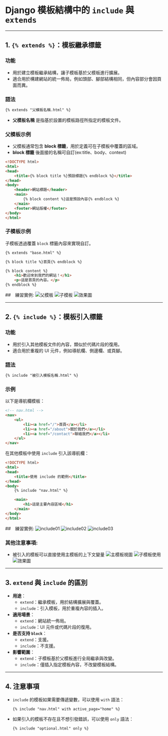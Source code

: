 # Django 模板結構中的 `include` 與 `extends`


---

## 1. `{% extends %}`：模板繼承標籤

### 功能
- 用於建立模板繼承結構，讓子模板基於父模板進行擴展。
- 適合用於構建網站的統一佈局，例如頭部、腳部結構相同，但內容部分會因頁面而異。

### 語法
```html
{% extends "父模板名稱.html" %}
```
- **父模板名稱** 是指基於設置的模板路徑所指定的模板文件。

### 父模板示例
- 父模板通常包含 **block 標籤**，用於定義可在子模板中覆蓋的區域。
- **block 標籤** 後面接的名稱可自訂(ex:title、body、context)
```html
<!DOCTYPE html>
<html>
<head>
    <title>{% block title %}預設標題{% endblock %}</title>
</head>
<body>
    <header>網站標題</header>
    <main>
        {% block content %}這是預設內容{% endblock %}
    </main>
    <footer>網站版權</footer>
</body>
</html>
```

### 子模板示例
子模板透過覆蓋 `block` 標籤內容來實現自訂。

```html
{% extends "base.html" %}

{% block title %}首頁{% endblock %}

{% block content %}
    <h1>歡迎來到我們的網站！</h1>
    <p>這是首頁的內容。</p>
{% endblock %}
```

##　練習實例:
![父模板](筆記圖/父模板範例.png)
![子模板](筆記圖/子模板.png)
![效果圖](筆記圖/extend效果圖.png)

---

## 2. `{% include %}`：模板引入標籤

### 功能
- 用於引入其他模板文件的內容，類似於代碼片段的復用。
- 適合用於重複的 UI 元件，例如導航欄、側邊欄、或頁腳。

### 語法
```html
{% include "被引入模板名稱.html" %}
```

### 示例
以下是導航欄模板：
```html
<!-- nav.html -->
<nav>
    <ul>
        <li><a href="/">首頁</a></li>
        <li><a href="/about">關於我們</a></li>
        <li><a href="/contact">聯絡我們</a></li>
    </ul>
</nav>
```

在其他模板中使用 `include` 引入該導航欄：
```html
<!DOCTYPE html>
<html>
<head>
    <title>使用 include 的範例</title>
</head>
<body>
    {% include "nav.html" %}

    <main>
        <h1>這是主要內容區域</h1>
    </main>
</body>
</html>
```

##　練習實例:
![include01](筆記圖/include03.png)
![include02](筆記圖/include.png)
![include03](筆記圖/include02.png)


### 其他注意事項:
- 被引入的模板可以直接使用主模板的上下文變量
![主模板視圖](筆記圖/include05.png)
![子模板使用](筆記圖/include04.png)
![效果圖](筆記圖/include06.png)


---

## 3. `extend` 與 `include` 的區別
- **用途**：
  - `extend`：繼承模板，用於結構擴展與覆蓋。
  - `include`：引入模板，用於重複內容的插入。
- **適用場景**：
  - `extend`：網站統一佈局。
  - `include`：UI 元件或代碼片段的復用。
- **是否支持 `block`**：
  - `extend`：支援。
  - `include`：不支援。
- **影響範圍**：
  - `extend`：子模板基於父模板進行全局繼承與改變。
  - `include`：僅插入指定模板內容，不改變模板結構。

---

## 4. 注意事項
- `include` 的模板如果需要傳遞變數，可以使用 `with` 語法：
  ```html
  {% include "nav.html" with active_page="home" %}
  ```
- 如果引入的模板不存在且不想引發錯誤，可以使用 `only` 語法：
  ```html
  {% include "optional.html" only %}
  ```

